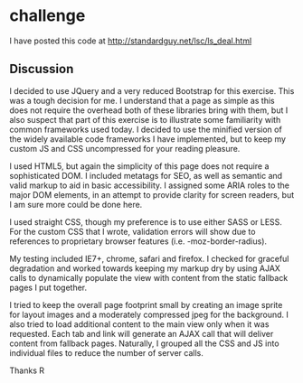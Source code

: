 challenge
=========

I have posted this code at http://standardguy.net/lsc/ls_deal.html

Discussion
----------
I decided to use JQuery and a very reduced Bootstrap for this exercise.  This was a tough decision for me.  I understand that a page as simple as this does not require the overhead both of these libraries bring with them, but I also suspect that part of this exercise is to illustrate some familiarity with common frameworks used today.  I decided to use the minified version of the widely available code frameworks I have implemented, but to keep my custom JS and CSS uncompressed for your reading pleasure.

I used HTML5, but again the simplicity of this page does not require a sophisticated DOM.  I included metatags for SEO, as well as semantic and valid markup to aid in basic accessibility. I assigned some ARIA roles to the major DOM elements, in an attempt to provide clarity for screen readers, but I am sure more could be done here.

I used straight CSS, though my preference is to use either SASS or LESS. For the custom CSS that I wrote, validation errors will show due to references to proprietary browser features (i.e. -moz-border-radius).

My testing included IE7+, chrome, safari and firefox.  I checked for graceful degradation and worked towards keeping my markup dry by using AJAX calls to dynamically populate the view with content from the static fallback pages I put together.

I tried to keep the overall page footprint small by creating an image sprite for layout images and a moderately compressed jpeg for the background. I also tried to load additional content to the main view only when it was requested. Each tab and link will generate an AJAX call that will deliver content from fallback pages. Naturally, I grouped all the CSS and JS into individual files to reduce the number of server calls.

Thanks
R
